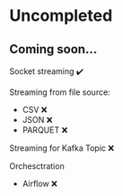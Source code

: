 # Uncompleted

## Coming soon...

Socket streaming  :heavy_check_mark:

Streaming from file source:

- CSV  :x:
- JSON  :x:
- PARQUET  :x:

Streaming for Kafka Topic  :x:

Orchesctration

- Airflow  :x: